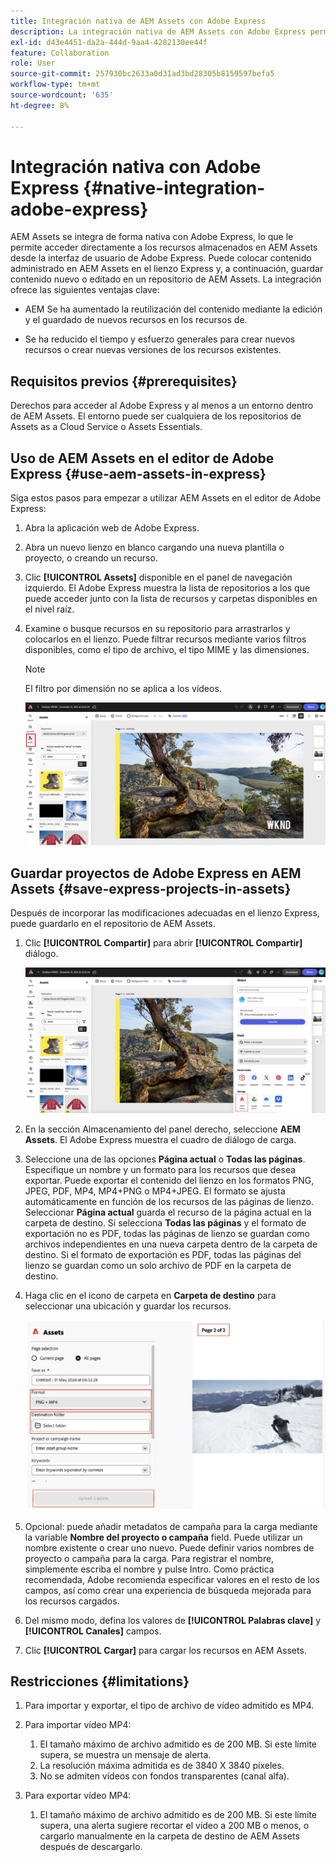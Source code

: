 ```yaml
---
title: Integración nativa de AEM Assets con Adobe Express
description: La integración nativa de AEM Assets con Adobe Express permite acceder directamente a los recursos almacenados en AEM Assets desde la interfaz de usuario de Adobe Express.
exl-id: d43e4451-da2a-444d-9aa4-4282130ee44f
feature: Collaboration
role: User
source-git-commit: 257930bc2633a0d31ad3bd28305b8159597befa5
workflow-type: tm+mt
source-wordcount: '635'
ht-degree: 8%

---
```


# Integración nativa con Adobe Express {#native-integration-adobe-express}

AEM Assets se integra de forma nativa con Adobe Express, lo que le permite acceder directamente a los recursos almacenados en AEM Assets desde la interfaz de usuario de Adobe Express. Puede colocar contenido administrado en AEM Assets en el lienzo Express y, a continuación, guardar contenido nuevo o editado en un repositorio de AEM Assets. La integración ofrece las siguientes ventajas clave:

* AEM Se ha aumentado la reutilización del contenido mediante la edición y el guardado de nuevos recursos en los recursos de.

* Se ha reducido el tiempo y esfuerzo generales para crear nuevos recursos o crear nuevas versiones de los recursos existentes.

## Requisitos previos {#prerequisites}

Derechos para acceder al Adobe Express y al menos a un entorno dentro de AEM Assets. El entorno puede ser cualquiera de los repositorios de Assets as a Cloud Service o Assets Essentials.


## Uso de AEM Assets en el editor de Adobe Express {#use-aem-assets-in-express}

Siga estos pasos para empezar a utilizar AEM Assets en el editor de Adobe Express:

1. Abra la aplicación web de Adobe Express.

2. Abra un nuevo lienzo en blanco cargando una nueva plantilla o proyecto, o creando un recurso.

3. Clic **[!UICONTROL Assets]** disponible en el panel de navegación izquierdo. El Adobe Express muestra la lista de repositorios a los que puede acceder junto con la lista de recursos y carpetas disponibles en el nivel raíz.

4. Examine o busque recursos en su repositorio para arrastrarlos y colocarlos en el lienzo. Puede filtrar recursos mediante varios filtros disponibles, como el tipo de archivo, el tipo MIME y las dimensiones.

   >[!NOTE]
   >
   >El filtro por dimensión no se aplica a los vídeos.

   ![Incluir recursos del complemento Recursos](assets/adobe-express-native-integration.png)


## Guardar proyectos de Adobe Express en AEM Assets {#save-express-projects-in-assets}

Después de incorporar las modificaciones adecuadas en el lienzo Express, puede guardarlo en el repositorio de AEM Assets.

1. Clic **[!UICONTROL Compartir]** para abrir **[!UICONTROL Compartir]** diálogo.

   ![AEM Guardado de recursos en el](assets/adobe-express-share.png)

2. En la sección Almacenamiento del panel derecho, seleccione **AEM Assets**. El Adobe Express muestra el cuadro de diálogo de carga.
3. Seleccione una de las opciones **Página actual** o **Todas las páginas**. Especifique un nombre y un formato para los recursos que desea exportar. Puede exportar el contenido del lienzo en los formatos PNG, JPEG, PDF, MP4, MP4+PNG o MP4+JPEG. El formato se ajusta automáticamente en función de los recursos de las páginas de lienzo.
Seleccionar **Página actual** guarda el recurso de la página actual en la carpeta de destino. Si selecciona **Todas las páginas** y el formato de exportación no es PDF, todas las páginas de lienzo se guardan como archivos independientes en una nueva carpeta dentro de la carpeta de destino. Si el formato de exportación es PDF, todas las páginas del lienzo se guardan como un solo archivo de PDF en la carpeta de destino.

4. Haga clic en el icono de carpeta en **Carpeta de destino** para seleccionar una ubicación y guardar los recursos.

   ![AEM Guardado de recursos en el](/help/assets/assets/page-selection-and-destination-folder.svg)

5. Opcional: puede añadir metadatos de campaña para la carga mediante la variable **Nombre del proyecto o campaña** field. Puede utilizar un nombre existente o crear uno nuevo. Puede definir varios nombres de proyecto o campaña para la carga. Para registrar el nombre, simplemente escriba el nombre y pulse Intro.
Como práctica recomendada, Adobe recomienda especificar valores en el resto de los campos, así como crear una experiencia de búsqueda mejorada para los recursos cargados.

6. Del mismo modo, defina los valores de **[!UICONTROL Palabras clave]** y **[!UICONTROL Canales]** campos.

7. Clic **[!UICONTROL Cargar]** para cargar los recursos en AEM Assets.

## Restricciones {#limitations}

1. Para importar y exportar, el tipo de archivo de vídeo admitido es MP4.

2. Para importar vídeo MP4:

   1. El tamaño máximo de archivo admitido es de 200 MB. Si este límite supera, se muestra un mensaje de alerta.
   2. La resolución máxima admitida es de 3840 X 3840 píxeles.
   3. No se admiten vídeos con fondos transparentes (canal alfa).

3. Para exportar vídeo MP4:

   1. El tamaño máximo de archivo admitido es de 200 MB. Si este límite supera, una alerta sugiere recortar el vídeo a 200 MB o menos, o cargarlo manualmente en la carpeta de destino de AEM Assets después de descargarlo.



